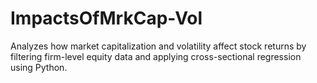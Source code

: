 # ImpactsOfMrkCap-Vol
Analyzes how market capitalization and volatility affect stock returns by filtering firm-level equity data and applying cross-sectional regression using Python.
